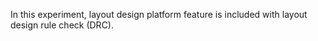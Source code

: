 In this experiment, layout design platform feature is included with layout design rule check (DRC).

